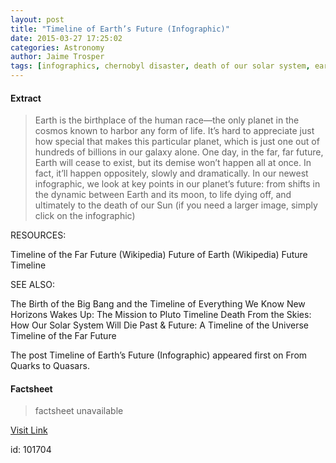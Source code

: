 ```yaml
---
layout: post
title: "Timeline of Earth’s Future (Infographic)"
date: 2015-03-27 17:25:02
categories: Astronomy
author: Jaime Trosper
tags: [infographics, chernobyl disaster, death of our solar system, earth, infographic, pangea, science, space, sun, timeline, universe]
---
```



#### Extract
>Earth is the birthplace of the human race—the only planet in the cosmos known to harbor any form of life. It&#8217;s hard to appreciate just how special that makes this particular planet, which is just one out of hundreds of billions in our galaxy alone.
One day, in the far, far future, Earth will cease to exist, but its demise won&#8217;t happen all at once. In fact, it&#8217;ll happen oppositely, slowly and dramatically.
In our newest infographic, we look at key points in our planet&#8217;s future: from shifts in the dynamic between Earth and its moon, to life dying off, and ultimately to the death of our Sun (if you need a larger image, simply click on the infographic)

RESOURCES:

Timeline of the Far Future (Wikipedia)
Future of Earth (Wikipedia)
Future Timeline

SEE ALSO:

The Birth of the Big Bang and the Timeline of Everything We Know
New Horizons Wakes Up: The Mission to Pluto Timeline
Death From the Skies: How Our Solar System Will Die
Past &amp; Future: A Timeline of the Universe
Timeline of the Far Future

The post Timeline of Earth&#8217;s Future (Infographic) appeared first on From Quarks to Quasars.

#### Factsheet
>factsheet unavailable

[Visit Link](http://www.fromquarkstoquasars.com/timeline-earths-future-infographic/)

id:  101704
